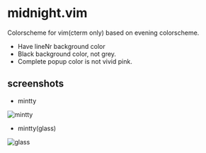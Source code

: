 midnight.vim
============

Colorscheme for vim(cterm only) based on evening colorscheme.

- Have lineNr background color
- Black background color, not grey.
- Complete popup color is not vivid pink.


screenshots
-----------


- mintty

![mintty](https://raw.github.com/wiki/0xBADDCAFE/midnight.vim/images/mintty.png)

- mintty(glass)

![glass](https://raw.github.com/wiki/0xBADDCAFE/midnight.vim/images/mintty_glass.png)
